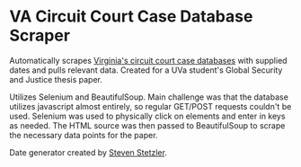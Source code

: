 # VA Circuit Court Case Database Scraper
Automatically scrapes [Virginia's circuit court case databases](http://ewsocis1.courts.state.va.us/CJISWeb/circuit.jsp) with supplied dates and pulls relevant data. Created for a UVa student's Global Security and Justice thesis paper.

Utilizes Selenium and BeautifulSoup. Main challenge was that the database utilizes javascript almost entirely, so regular GET/POST requests couldn't be used. Selenium was used to physically click on elements and enter in keys as needed. The HTML source was then passed to BeautifulSoup to scrape the necessary data points for the paper.

Date generator created by [Steven Stetzler](https://github.com/stevenstetzler).